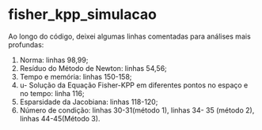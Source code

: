 # fisher_kpp_simulacao

Ao longo do código, deixei algumas linhas comentadas para análises mais profundas:
 
1. Norma: linhas 98,99;
2. Resíduo do Método de Newton: linhas 54,56;
3. Tempo e memória: linhas 150-158;
4. u- Solução da Equação Fisher-KPP em diferentes pontos no espaço e no tempo: linha 116;
5. Esparsidade da Jacobiana: linhas 118-120;
6. Número de condição: linhas 30-31(método 1), linhas  34- 35 (método 2), linhas 44-45(Método 3).
